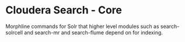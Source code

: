 # Cloudera Search - Core

Morphline commands for Solr that higher level modules such as search-solrcell and search-mr and search-flume depend on for indexing.